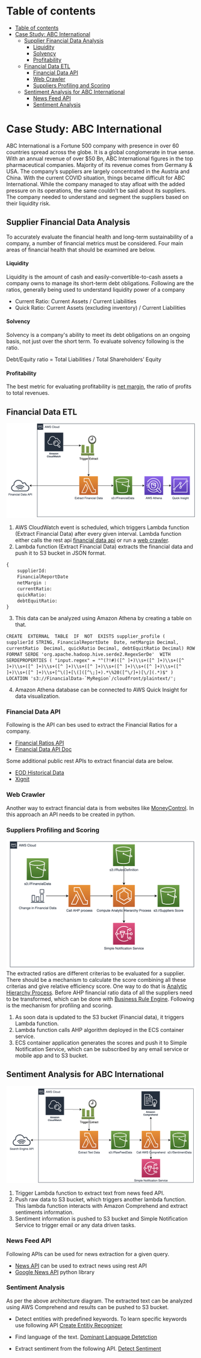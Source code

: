 
# Table of contents
- [Table of contents](#table-of-contents)
- [Case Study: ABC International <a name="case-study"></a>](#case-study-abc-international)
  - [Supplier Financial Data Analysis <a name="supplier-financial-data"></a>](#supplier-financial-data-analysis)
      - [Liquidity](#liquidity)
      - [Solvency](#solvency)
      - [Profitability](#profitability)
  - [Financial Data ETL<a name="background-of-organization"></a>](#financial-data-etl)
    - [Financial Data API<a name="financial-data-api"></a>](#financial-data-api)
    - [Web Crawler <a name="web-crawler"></a>](#web-crawler)
    - [Suppliers Profiling and Scoring<a name="profiling-and-scoring"></a>](#suppliers-profiling-and-scoring)
  - [Sentiment Analysis for ABC International<a name="sentiment-analysis"></a>](#sentiment-analysis-for-abc-international)
    - [News Feed API<a name="news-feed-api"></a>](#news-feed-api)
    - [Sentiment Analysis<a name="sentiment-analysis"></a>](#sentiment-analysis)

# Case Study: ABC International <a name="case-study"></a>

ABC International is a Fortune 500 company with presence in over 60 countries spread across the globe. It is a global conglomerate in true sense. With an annual revenue of over $50 Bn, ABC International figures in the top pharmaceutical companies. Majority of its revenue comes from Germany & USA. The company’s suppliers are largely concentrated in the Austria and China. With the current COVID situation, things became difficult for ABC International. While the company managed to stay afloat with the added pressure on its operations, the same couldn’t be said about its suppliers. The company needed to understand and segment the suppliers based on their liquidity risk.

## Supplier Financial Data Analysis <a name="supplier-financial-data"></a>

To accurately evaluate the financial health and long-term sustainability of a company, a number of financial metrics must be considered. Four main areas of financial health that should be examined are below.
 #### Liquidity
 Liquidity is the amount of cash and easily-convertible-to-cash assets a company owns to manage its short-term debt obligations.
 Following are the ratios, generally being used to understand liquidity power of a company
 

 - Current Ratio: Current Assets / Current Liabilities
 - Quick Ratio:  Current Assets (excluding inventory) / Current Liabilities

 #### Solvency
 Solvency is a company's ability to meet its debt obligations on an ongoing basis, not just over the short term. To evaluate solvency following is the ratio.
 
Debt/Equity ratio = Total Liabilities​ / Total Shareholders’ Equity
#### Profitability
The best metric for evaluating profitability is [net margin](https://www.investopedia.com/terms/n/net_margin.asp), the ratio of profits to total revenues.

## Financial Data ETL<a name="background-of-organization"></a>

![AWS Financial Data Extraction and Load](https://github.com/vaibhavmaurya/abc-case-study/blob/master/images/FiancialDataETL.png)

 1. AWS CloudWatch event is scheduled, which triggers Lambda function (Extract Financial Data) after every given interval. Lambda function either calls the rest api [financial data api](#financial-data-api) or run a [web crawler](#web-crawler).
 2. Lambda function (Extract Financial Data) extracts the financial data and push it to S3 bucket in JSON format.

```
{
	supplierId:
	FinancialReportDate
	netMargin : 
	currentRatio:
	quickRatio:
	debtEquitRatio:
}

```

3. This data can be analyzed using Amazon Athena by creating a table on that.
```
CREATE  EXTERNAL  TABLE  IF  NOT  EXISTS supplier_profile (
supplierId STRING, FinancialReportDate  Date, netMargin Decimal, currentRatio  Decimal, quickRatio Decimal, debtEquitRatio Decimal) ROW  FORMAT SERDE 'org.apache.hadoop.hive.serde2.RegexSerDe'  WITH SERDEPROPERTIES ( "input.regex" = "^(?!#)([^ ]+)\\s+([^ ]+)\\s+([^ ]+)\\s+([^ ]+)\\s+([^ ]+)\\s+([^ ]+)\\s+([^ ]+)\\s+([^ ]+)\\s+([^ ]+)\\s+([^ ]+)\\s+[^\(]+[\(]([^\;]+).*\%20([^\/]+)[\/](.*)$" ) LOCATION 's3://FinancialData-`MyRegion`/cloudfront/plaintext/';
```

4. Amazon Athena database can be connected to AWS Quick Insight for data visualization.

### Financial Data API<a name="financial-data-api"></a>
Following is the API can bes used to extract the Financial Ratios for a company.
 - [Financial Ratios API](https://financialmodelingprep.com/developer/docs/financial-ratio-free-api/)
 - [Financial Data API Doc](https://financialmodelingprep.com/developer/docs/)

Some additional public rest APIs to extract financial data are below.
 - [EOD Historical Data](https://eodhistoricaldata.com/?gclid=CjwKCAjw88v3BRBFEiwApwLeveHx3vXgJffrP7KSfAlsSTmLtUmbYV4ODzp4YxE5lIh93eeb_wk9qhoCwQUQAvD_BwE)
 - [Xignit](https://www.xignite.com/product/factset-fundamentals-financials#/DeveloperResources/Request/GetFinancialStatements)

### Web Crawler <a name="web-crawler"></a>
Another way to extract financial data is from websites like [MoneyControl](https://www.moneycontrol.com/financials/cityonlineservices/ratiosVI/COS%23COS).
In this approach an API needs to be created in python.

### Suppliers Profiling and Scoring<a name="profiling-and-scoring"></a>

![profiling](https://github.com/vaibhavmaurya/abc-case-study/blob/master/images/profiling.png)
The extracted ratios are different criterias to be evaluated for a supplier. There should be a mechanism to calculate the score combining all these criterias and give relative efficiency score.
One way to do that is [Analytic Hierarchy Process](https://www.pmi.org/learning/library/analytic-hierarchy-process-prioritize-projects-6608#:~:text=The%20multi%2Dcriteria%20programming%20made,the%201970s%20by%20Thomas%20L.).
Before AHP financial ratio data of all the suppliers need to be transformed, which can be done with [Business Rule Engine](https://github.com/venmo/business-rules). Following is the mechanism for profiling and scoring.
1. As soon data is updated to the S3 bucket (Financial data), it triggers Lambda function.
2. Lambda function calls AHP algorithm deployed in the ECS container service.
3. ECS container application generates the scores and push it to Simple Notification Service, which can be subscribed by any email service or mobile app and to S3 bucket.

## Sentiment Analysis for ABC International<a name="sentiment-analysis"></a>

![SentimentAnalysis](https://github.com/vaibhavmaurya/abc-case-study/blob/master/images/Sentiment.png)

 1. Trigger Lambda function to extract text from news feed API.
 2. Push raw data to S3 bucket, which triggers another lambda function. This lambda function interacts with Amazon Comprehend and extract sentiments information.
 3. Sentiment information is pushed to S3 bucket and Simple Notification Service to trigger email or any data driven tasks.

 

### News Feed API<a name="news-feed-api"></a>
Following APIs can be used for news extraction for a given query.
   - [News API](https://newsapi.org/s/google-news-api) can be used to extract news using rest API
   - [Google News API](https://pypi.org/project/GoogleNews/) python library
    
### Sentiment Analysis<a name="sentiment-analysis"></a>

As per the above architecture diagram. The extracted text can be analyzed using AWS Comprehend and results can be pushed to S3 bucket.

 - Detect entities with predefined keywords. To learn specific keywords use following API
	[Create Entitiy Recognizer](https://docs.aws.amazon.com/comprehend/latest/dg/API_CreateEntityRecognizer.html)
	
 - Find language of the text.
	 [Dominant Language Detetction](https://docs.aws.amazon.com/comprehend/latest/dg/API_DetectDominantLanguage.html)
	 
 - Extract sentiment from the following API.
 [Detect Sentiment](https://docs.aws.amazon.com/comprehend/latest/dg/API_DetectSentiment.html)

	

